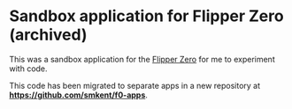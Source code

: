 # Sandbox application for Flipper Zero (archived)

This was a sandbox application for the [Flipper Zero][f0] for me to experiment
with code.

This code has been migrated to separate apps in a new repository at
**https://github.com/smkent/f0-apps**.


[f0]: https://flipperzero.one
